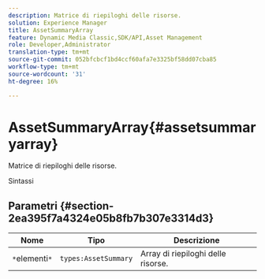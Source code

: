 ```yaml
---
description: Matrice di riepiloghi delle risorse.
solution: Experience Manager
title: AssetSummaryArray
feature: Dynamic Media Classic,SDK/API,Asset Management
role: Developer,Administrator
translation-type: tm+mt
source-git-commit: 052bfcbcf1bd4ccf60afa7e3325bf58dd07cba85
workflow-type: tm+mt
source-wordcount: '31'
ht-degree: 16%

---
```



# AssetSummaryArray{#assetsummaryarray}

Matrice di riepiloghi delle risorse.

Sintassi

## Parametri {#section-2ea395f7a4324e05b8fb7b307e3314d3}

| Nome | Tipo | Descrizione |
|---|---|---|
| `*`elementi`*` | `types:AssetSummary` | Array di riepiloghi delle risorse. |

